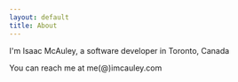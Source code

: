 ```yaml
---
layout: default
title: About
---
```


I'm Isaac McAuley, a software developer in Toronto, Canada

You can reach me
at me(@)imcauley.com
